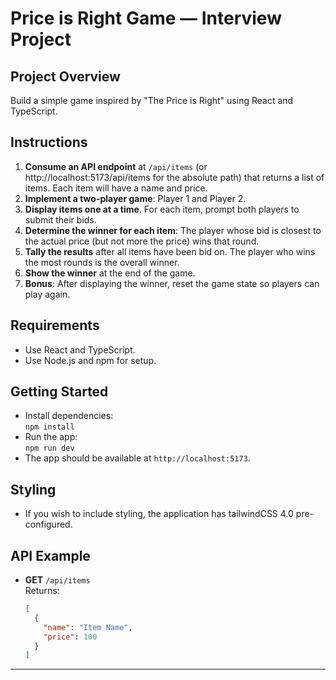 # Price is Right Game — Interview Project

## Project Overview

Build a simple game inspired by "The Price is Right" using React and TypeScript.

## Instructions

1. **Consume an API endpoint** at `/api/items` (or http://localhost:5173/api/items for the absolute path) that returns a list of items. Each item will have a name and price.
2. **Implement a two-player game**: Player 1 and Player 2.
3. **Display items one at a time**. For each item, prompt both players to submit their bids.
4. **Determine the winner for each item**: The player whose bid is closest to the actual price (but not more the price) wins that round.
5. **Tally the results** after all items have been bid on. The player who wins the most rounds is the overall winner.
6. **Show the winner** at the end of the game.
7. **Bonus**: After displaying the winner, reset the game state so players can play again.

## Requirements

- Use React and TypeScript.
- Use Node.js and npm for setup.

## Getting Started

- Install dependencies:  
  `npm install`
- Run the app:  
  `npm run dev`
- The app should be available at `http://localhost:5173`.

## Styling

- If you wish to include styling, the application has tailwindCSS 4.0 pre-configured.

## API Example

- **GET** `/api/items`  
  Returns:
  ```json
  [
    {
      "name": "Item Name",
      "price": 100
    }
  ]
  ```

---